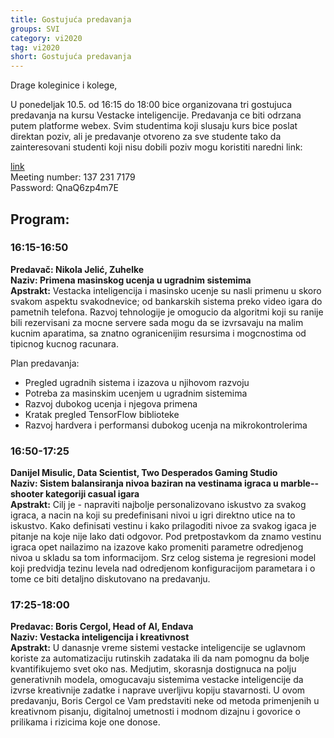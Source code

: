 ```yaml
---
title: Gostujuća predavanja
groups: SVI
category: vi2020
tag: vi2020
short: Gostujuća predavanja 
---
```

Drage koleginice i kolege,

U ponedeljak 10.5. od 16:15 do 18:00 bice organizovana tri gostujuca predavanja na kursu Vestacke inteligencije. Predavanja ce biti odrzana putem platforme webex. Svim studentima koji slusaju kurs bice poslat direktan poziv, ali je predavanje otvoreno za sve studente tako da zainteresovani studenti koji nisu dobili poziv mogu koristiti naredni link:

[link](https://matf.webex.com/matf/j.php?MTID=m331ea6fcff3b932b59abd828f4ab45cc)  
Meeting number: 137 231 7179  
Password: QnaQ6zp4m7E  

## Program:

### 16:15-16:50

**Predavač: Nikola Jelić, Zuhelke**  
**Naziv: Primena masinskog ucenja u ugradnim sistemima**  
**Apstrakt:** Vestacka inteligencija i masinsko ucenje su nasli primenu u skoro svakom aspektu svakodnevice; od bankarskih sistema preko video igara do pametnih telefona. Razvoj tehnologije je omogucio da algoritmi koji su ranije bili rezervisani za mocne servere sada mogu da se izvrsavaju na malim kucnim aparatima, sa znatno ogranicenijim resursima i mogcnostima od tipicnog kucnog racunara.  

Plan predavanja:  
* Pregled ugradnih sistema i izazova u njihovom razvoju  
* Potreba za masinskim ucenjem u ugradnim sistemima  
* Razvoj dubokog ucenja i njegova primena  
* Kratak pregled TensorFlow biblioteke  
* Razvoj hardvera i performansi dubokog ucenja na mikrokontrolerima  


### 16:50-17:25

**Danijel Misulic, Data Scientist, Two Desperados Gaming Studio**  
**Naziv: Sistem balansiranja nivoa baziran na vestinama igraca u marble--shooter kategoriji casual igara**  
**Apstrakt:** Cilj je - napraviti najbolje personalizovano iskustvo za svakog igraca, a nacin na koji su predefinisani nivoi u igri direktno utice na to iskustvo. Kako definisati vestinu i kako prilagoditi nivoe za svakog igaca je pitanje na koje nije lako dati odgovor. Pod pretpostavkom da znamo vestinu igraca opet nailazimo na izazove kako promeniti parametre odredjenog nivoa u skladu sa tom informacijom. Srz celog sistema je regresioni model koji predvidja tezinu levela nad odredjenom konfiguracijom parametara i o tome ce biti detaljno diskutovano na predavanju.


### 17:25-18:00

**Predavac: Boris Cergol, Head of AI, Endava**  
**Naziv: Vestacka inteligencija i kreativnost**  
**Apstrakt:** U danasnje vreme sistemi vestacke inteligencije se uglavnom koriste za automatizaciju rutinskih zadataka ili da nam pomognu da bolje kvantifikujemo svet oko nas. Medjutim, skorasnja dostignuca na polju generativnih modela, omogucavaju sistemima vestacke inteligencije da izvrse kreativnije zadatke i naprave uverljivu kopiju stavarnosti. U ovom predavanju, Boris Cergol ce Vam predstaviti neke od metoda primenjenih u kreativnom pisanju, digitalnoj umetnosti i modnom dizajnu i govorice o prilikama i rizicima koje one donose.  

